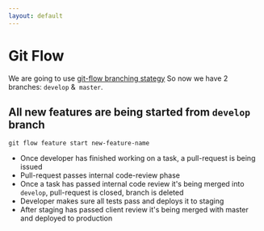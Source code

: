 ```yaml
---
layout: default
---
```


Git Flow
========

We are going to use [git-flow branching stategy](http://nvie.com/posts/a-successful-git-branching-model)
So now we have 2 branches: `develop` &` master`.

All new features are being started from `develop` branch
--------------------------------------------------------

    git flow feature start new-feature-name


* Once developer has finished working on a task, a pull-request is being issued
* Pull-request passes internal code-review phase 
* Once a task has passed internal code review it's being merged into `develop`, pull-request is closed, branch is deleted
* Developer makes sure all tests pass and deploys it to staging
* After staging has passed client review it's being merged with master and deployed to production


